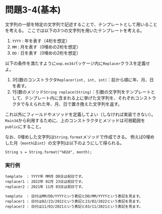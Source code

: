 # 問題3-4(基本)

文字列の一部を特定の文字列で記述することで、テンプレートとして用いることを考える。
ここでは以下の3つの文字列を用いたテンプレートを考える。

1. `YYYY` : 年を表す（4桁を想定）
2. `MM` : 月を表す（0埋めの2桁を想定）
3. `DD` : 日を表す（0埋めの2桁を想定）

以下の条件を満たすように`oop.ex34`パッケージ内に`Replacer`クラスを定義せよ。

1. 3引数のコンストラクタ`Replacer(int, int, int)`：前から順に年、月、日を表す。
2. 1引数のメソッド`String replace(String)`：引数の文字列をテンプレートとして、テンプレート内に含まれる上に挙げた文字列を、それぞれコンストラクタで与えられた年、月、日で置き換えた文字列を返す。

これ以外にフィールドやメソッドを定義してよい（しなければ実装できない）。
`Main34`から利用するために、上のコンストラクタとメソッドは可視範囲を`public`にすること。

なお、0埋めした文字列は`String.format`メソッドで作成できる。
例えば0埋めした月（`month`は`int`）の文字列は以下のようにして得られる。
```
String s = String.format("%02d", month);
```

### 実行例

    template  : YYYY年 MM月 DD日は祝日です。
    replacer1 : 2022年 02月 23日は祝日です。
    replacer2 : 2021年 11月 03日は祝日です。

    template  : 日付はMM/DD/YYYYという表記とDD/MM/YYYYという表記を見ます。
    replacer1 : 日付は02/23/2022という表記と23/02/2022という表記を見ます。
    replacer2 : 日付は11/03/2021という表記と03/11/2021という表記を見ます。

